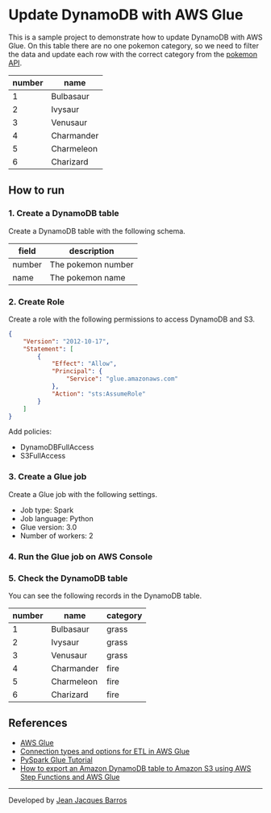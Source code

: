 # Update DynamoDB with AWS Glue

This is a sample project to demonstrate how to update DynamoDB with AWS Glue. On this table there are no one pokemon category, so we need to filter the data and update each row with the correct category from the [pokemon API](https://pokeapi.co/).

| number | name |
| ------ | ---- |
| 1 | Bulbasaur |
| 2 | Ivysaur |
| 3 | Venusaur |
| 4 | Charmander |
| 5 | Charmeleon |
| 6 | Charizard |

## How to run

### 1. Create a DynamoDB table

Create a DynamoDB table with the following schema.

| field | description |
| ----- | ----------- |
| number | The pokemon number |
| name | The pokemon name |

### 2. Create Role

Create a role with the following permissions to access DynamoDB and S3.

``` json
{
    "Version": "2012-10-17",
    "Statement": [
        {
            "Effect": "Allow",
            "Principal": {
                "Service": "glue.amazonaws.com"
            },
            "Action": "sts:AssumeRole"
        }
    ]
}
```

Add policies:

- DynamoDBFullAccess
- S3FullAccess

### 3. Create a Glue job

Create a Glue job with the following settings.

- Job type: Spark
- Job language: Python
- Glue version: 3.0
- Number of workers: 2

### 4. Run the Glue job on AWS Console

### 5. Check the DynamoDB table

You can see the following records in the DynamoDB table.

| number | name | category |
| ------ | ---- | -------- |
| 1 | Bulbasaur | grass |
| 2 | Ivysaur | grass |
| 3 | Venusaur | grass |
| 4 | Charmander | fire |
| 5 | Charmeleon | fire |
| 6 | Charizard | fire |

## References

- [AWS Glue](https://aws.amazon.com/glue/)
- [Connection types and options for ETL in AWS Glue](https://docs.aws.amazon.com/glue/latest/dg/aws-glue-programming-etl-connect.html#aws-glue-programming-etl-connect-dynamodb)
- [PySpark Glue Tutorial](https://github.com/johnny-chivers/pyspark-glue-tutorial)
- [How to export an Amazon DynamoDB table to Amazon S3 using AWS Step Functions and AWS Glue](https://aws.amazon.com/blogs/big-data/how-to-export-an-amazon-dynamodb-table-to-amazon-s3-using-aws-step-functions-and-aws-glue/)

---
Developed by [Jean Jacques Barros](https://github.com/jjeanjacques10)
